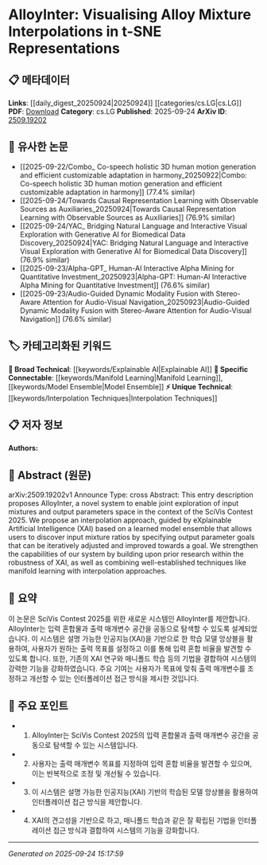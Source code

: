 <!-- KEYWORD_LINKING_METADATA:
{
  "processed_timestamp": "2025-09-24T15:17:59.839934",
  "vocabulary_version": "1.0",
  "selected_keywords": [
    "Explainable AI",
    "Manifold Learning",
    "Interpolation Techniques",
    "Model Ensemble"
  ],
  "rejected_keywords": [],
  "similarity_scores": {
    "Explainable AI": 0.85,
    "Manifold Learning": 0.78,
    "Interpolation Techniques": 0.72,
    "Model Ensemble": 0.8
  },
  "extraction_method": "AI_prompt_based",
  "budget_applied": true,
  "candidates_json": {
    "candidates": [
      {
        "surface": "eXplainable Artificial Intelligence",
        "canonical": "Explainable AI",
        "aliases": [
          "XAI",
          "Explainable Artificial Intelligence"
        ],
        "category": "broad_technical",
        "rationale": "Explainable AI is crucial for understanding and interpreting machine learning models, enhancing the system's robustness.",
        "novelty_score": 0.55,
        "connectivity_score": 0.88,
        "specificity_score": 0.7,
        "link_intent_score": 0.85
      },
      {
        "surface": "manifold learning",
        "canonical": "Manifold Learning",
        "aliases": [],
        "category": "specific_connectable",
        "rationale": "Manifold learning is a key technique in dimensionality reduction and visualization, relevant to the paper's focus on t-SNE representations.",
        "novelty_score": 0.58,
        "connectivity_score": 0.75,
        "specificity_score": 0.8,
        "link_intent_score": 0.78
      },
      {
        "surface": "interpolation approach",
        "canonical": "Interpolation Techniques",
        "aliases": [
          "interpolation methods"
        ],
        "category": "unique_technical",
        "rationale": "Interpolation techniques are central to the proposed system, allowing exploration of mixture ratios and output parameters.",
        "novelty_score": 0.65,
        "connectivity_score": 0.7,
        "specificity_score": 0.78,
        "link_intent_score": 0.72
      },
      {
        "surface": "learned model ensemble",
        "canonical": "Model Ensemble",
        "aliases": [
          "ensemble learning"
        ],
        "category": "specific_connectable",
        "rationale": "Model ensembles enhance predictive performance and are integral to the system's interpolation approach.",
        "novelty_score": 0.6,
        "connectivity_score": 0.82,
        "specificity_score": 0.76,
        "link_intent_score": 0.8
      }
    ],
    "ban_list_suggestions": [
      "SciVis Contest 2025",
      "input mixtures",
      "output parameters space"
    ]
  },
  "decisions": [
    {
      "candidate_surface": "eXplainable Artificial Intelligence",
      "resolved_canonical": "Explainable AI",
      "decision": "linked",
      "scores": {
        "novelty": 0.55,
        "connectivity": 0.88,
        "specificity": 0.7,
        "link_intent": 0.85
      }
    },
    {
      "candidate_surface": "manifold learning",
      "resolved_canonical": "Manifold Learning",
      "decision": "linked",
      "scores": {
        "novelty": 0.58,
        "connectivity": 0.75,
        "specificity": 0.8,
        "link_intent": 0.78
      }
    },
    {
      "candidate_surface": "interpolation approach",
      "resolved_canonical": "Interpolation Techniques",
      "decision": "linked",
      "scores": {
        "novelty": 0.65,
        "connectivity": 0.7,
        "specificity": 0.78,
        "link_intent": 0.72
      }
    },
    {
      "candidate_surface": "learned model ensemble",
      "resolved_canonical": "Model Ensemble",
      "decision": "linked",
      "scores": {
        "novelty": 0.6,
        "connectivity": 0.82,
        "specificity": 0.76,
        "link_intent": 0.8
      }
    }
  ]
}
-->

# AlloyInter: Visualising Alloy Mixture Interpolations in t-SNE Representations

## 📋 메타데이터

**Links**: [[daily_digest_20250924|20250924]] [[categories/cs.LG|cs.LG]]
**PDF**: [Download](https://arxiv.org/pdf/2509.19202.pdf)
**Category**: cs.LG
**Published**: 2025-09-24
**ArXiv ID**: [2509.19202](https://arxiv.org/abs/2509.19202)

## 🔗 유사한 논문
- [[2025-09-22/Combo_ Co-speech holistic 3D human motion generation and efficient customizable adaptation in harmony_20250922|Combo: Co-speech holistic 3D human motion generation and efficient customizable adaptation in harmony]] (77.4% similar)
- [[2025-09-24/Towards Causal Representation Learning with Observable Sources as Auxiliaries_20250924|Towards Causal Representation Learning with Observable Sources as Auxiliaries]] (76.9% similar)
- [[2025-09-24/YAC_ Bridging Natural Language and Interactive Visual Exploration with Generative AI for Biomedical Data Discovery_20250924|YAC: Bridging Natural Language and Interactive Visual Exploration with Generative AI for Biomedical Data Discovery]] (76.9% similar)
- [[2025-09-23/Alpha-GPT_ Human-AI Interactive Alpha Mining for Quantitative Investment_20250923|Alpha-GPT: Human-AI Interactive Alpha Mining for Quantitative Investment]] (76.6% similar)
- [[2025-09-23/Audio-Guided Dynamic Modality Fusion with Stereo-Aware Attention for Audio-Visual Navigation_20250923|Audio-Guided Dynamic Modality Fusion with Stereo-Aware Attention for Audio-Visual Navigation]] (76.6% similar)

## 🏷️ 카테고리화된 키워드
**🧠 Broad Technical**: [[keywords/Explainable AI|Explainable AI]]
**🔗 Specific Connectable**: [[keywords/Manifold Learning|Manifold Learning]], [[keywords/Model Ensemble|Model Ensemble]]
**⚡ Unique Technical**: [[keywords/Interpolation Techniques|Interpolation Techniques]]

## 📋 저자 정보

**Authors:** 

## 📄 Abstract (원문)

arXiv:2509.19202v1 Announce Type: cross 
Abstract: This entry description proposes AlloyInter, a novel system to enable joint exploration of input mixtures and output parameters space in the context of the SciVis Contest 2025. We propose an interpolation approach, guided by eXplainable Artificial Intelligence (XAI) based on a learned model ensemble that allows users to discover input mixture ratios by specifying output parameter goals that can be iteratively adjusted and improved towards a goal. We strengthen the capabilities of our system by building upon prior research within the robustness of XAI, as well as combining well-established techniques like manifold learning with interpolation approaches.

## 📝 요약

이 논문은 SciVis Contest 2025를 위한 새로운 시스템인 AlloyInter를 제안합니다. AlloyInter는 입력 혼합물과 출력 매개변수 공간을 공동으로 탐색할 수 있도록 설계되었습니다. 이 시스템은 설명 가능한 인공지능(XAI)을 기반으로 한 학습 모델 앙상블을 활용하여, 사용자가 원하는 출력 목표를 설정하고 이를 통해 입력 혼합 비율을 발견할 수 있도록 합니다. 또한, 기존의 XAI 연구와 매니폴드 학습 등의 기법을 결합하여 시스템의 강력한 기능을 강화하였습니다. 주요 기여는 사용자가 목표에 맞춰 출력 매개변수를 조정하고 개선할 수 있는 인터폴레이션 접근 방식을 제시한 것입니다.

## 🎯 주요 포인트

- 1. AlloyInter는 SciVis Contest 2025의 입력 혼합물과 출력 매개변수 공간을 공동으로 탐색할 수 있는 시스템입니다.
- 2. 사용자는 출력 매개변수 목표를 지정하여 입력 혼합 비율을 발견할 수 있으며, 이는 반복적으로 조정 및 개선될 수 있습니다.
- 3. 이 시스템은 설명 가능한 인공지능(XAI) 기반의 학습된 모델 앙상블을 활용하여 인터폴레이션 접근 방식을 제안합니다.
- 4. XAI의 견고성을 기반으로 하고, 매니폴드 학습과 같은 잘 확립된 기법을 인터폴레이션 접근 방식과 결합하여 시스템의 기능을 강화합니다.


---

*Generated on 2025-09-24 15:17:59*
